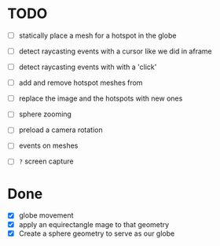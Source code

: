 # TODO

- [ ] statically place a mesh for a hotspot in the globe
- [ ] detect raycasting events with a cursor like we did in aframe
- [ ] detect raycasting events with with a 'click'
- [ ] add and remove hotspot meshes from
- [ ] replace the image and the hotspots with new ones
- [ ] sphere zooming
- [ ] preload a camera rotation
- [ ] events on meshes
- [ ] `?` screen capture


# Done

- [x] globe movement
- [x] apply an equirectangle mage to that geometry
- [x] Create a sphere geometry to serve as our globe
